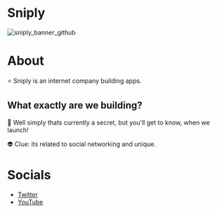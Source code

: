 # Sniply

![sniply_banner_github](https://user-images.githubusercontent.com/92243459/202886139-2e349ccc-44cd-40b3-bbe8-10dd297c31ab.png)

# About

⭐ Sniply is an internet company building apps.

## What exactly are we building?

🚀 Well simply thats currently a secret, but you'll get to know, when we launch!

👽 Clue: its related to social networking and unique.

# Socials

- [Twitter](https://twitter.com/SniplyOfficial)
- [YouTube](https://www.youtube.com/@sniplyOfficial)
